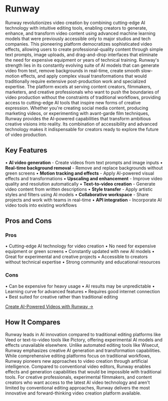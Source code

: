 # Runway

Runway revolutionizes video creation by combining cutting-edge AI technology with intuitive editing tools, enabling creators to generate, enhance, and transform video content using advanced machine learning models that were previously accessible only to major studios and tech companies. This pioneering platform democratizes sophisticated video effects, allowing users to create professional-quality content through simple text prompts, image uploads, and drag-and-drop interfaces that eliminate the need for expensive equipment or years of technical training. Runway's strength lies in its constantly evolving suite of AI models that can generate video from text, remove backgrounds in real-time, create smooth slow-motion effects, and apply complex visual transformations that would traditionally require extensive post-production work and specialized expertise. The platform excels at serving content creators, filmmakers, marketers, and creative professionals who want to push the boundaries of video production without the constraints of traditional workflows, providing access to cutting-edge AI tools that inspire new forms of creative expression. Whether you're creating social media content, producing marketing videos, or experimenting with avant-garde film techniques, Runway provides the AI-powered capabilities that transform ambitious creative visions into reality. Its combination of accessibility and advanced technology makes it indispensable for creators ready to explore the future of video production.

## Key Features

• **AI video generation** - Create videos from text prompts and image inputs
• **Real-time background removal** - Remove and replace backgrounds without green screens
• **Motion tracking and effects** - Apply AI-powered visual effects and transformations
• **Upscaling and enhancement** - Improve video quality and resolution automatically
• **Text-to-video creation** - Generate video content from written descriptions
• **Style transfer** - Apply artistic styles and filters using AI models
• **Collaborative workspace** - Share projects and work with teams in real-time
• **API integration** - Incorporate AI video tools into existing workflows

## Pros and Cons

### Pros
• Cutting-edge AI technology for video creation
• No need for expensive equipment or green screens
• Constantly updated with new AI models
• Great for experimental and creative projects
• Accessible to creators without technical expertise
• Strong community and educational resources

### Cons
• Can be expensive for heavy usage
• AI results may be unpredictable
• Learning curve for advanced features
• Requires good internet connection
• Best suited for creative rather than traditional editing

[Create AI-Powered Videos with Runway →](https://runwayml.com)

## How It Compares

Runway leads in AI innovation compared to traditional editing platforms like Veed or text-to-video tools like Pictory, offering experimental AI models and effects unavailable elsewhere. Unlike automated editing tools like Wisecut, Runway emphasizes creative AI generation and transformation capabilities. While comprehensive editing platforms focus on traditional workflows, Runway pioneers new approaches to video creation through artificial intelligence. Compared to conventional video editors, Runway enables effects and generation capabilities that would be impossible with traditional tools. For creative professionals, experimental filmmakers, and content creators who want access to the latest AI video technology and aren't limited by conventional editing approaches, Runway delivers the most innovative and forward-thinking video creation platform available.